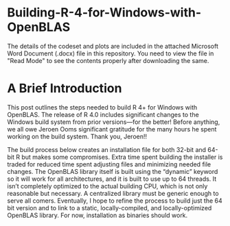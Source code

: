 # Building-R-4-for-Windows-with-OpenBLAS

The details of the codeset and plots are included in the attached Microsoft Word Document (.docx) file in this repository. 
You need to view the file in "Read Mode" to see the contents properly after downloading the same.

A Brief Introduction
====================

This post outlines the steps needed to build R 4+ for Windows with OpenBLAS. The release of R 4.0 includes significant changes to the Windows build system from prior versions—for the better! Before anything, we all owe Jeroen Ooms significant gratitude for the many hours he spent working on the build system. Thank you, Jeroen!!

The build process below creates an installation file for both 32-bit and 64-bit R but makes some compromises. Extra time spent building the installer is traded for reduced time spent adjusting files and minimizing needed file changes. The OpenBLAS library itself is built using the “dynamic” keyword so it will work for all architectures, and it is built to use up to 64 threads. It isn’t completely optimized to the actual building CPU, which is not only reasonable but necessary. A centralized library must be generic enough to serve all comers. Eventually, I hope to refine the process to build just the 64 bit version and to link to a static, locally-compiled, and locally-optimized OpenBLAS library.  For now, installation as binaries should work.
